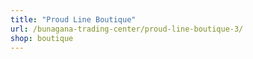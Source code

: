 ```yaml
---
title: "Proud Line Boutique"
url: /bunagana-trading-center/proud-line-boutique-3/
shop: boutique
---
```

